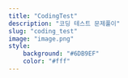 ```yaml
---
title: "CodingTest"
description: "코딩 테스트 문제풀이"
slug: "coding_test"
image: "image.png"
style:
    background: "#6DB9EF"
    color: "#fff"
---
```

